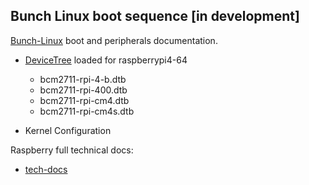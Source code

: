 ## Bunch Linux boot sequence [in development]

[Bunch-Linux](https://github.com/waelkarman/bunch-linux-manifests) boot and peripherals documentation.

- [DeviceTree](https://github.com/devicetree-org/devicetree-specification) loaded for raspberrypi4-64
    - bcm2711-rpi-4-b.dtb
    - bcm2711-rpi-400.dtb
    - bcm2711-rpi-cm4.dtb
    - bcm2711-rpi-cm4s.dtb

- Kernel Configuration



Raspberry full technical docs:

- [tech-docs](https://datasheets.raspberrypi.com/)
